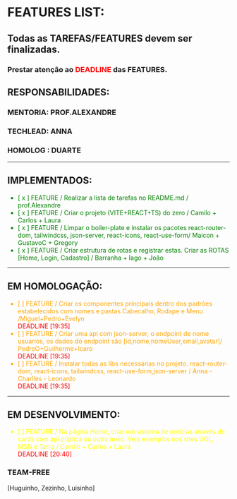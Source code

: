 # FEATURES LIST:

## Todas as TAREFAS/FEATURES devem ser finalizadas.
### Prestar atenção ao <span style="color:red">DEADLINE</span> das FEATURES. 

## RESPONSABILIDADES:
### MENTORIA: PROF.ALEXANDRE
### TECHLEAD: ANNA
### HOMOLOG : DUARTE

---
## IMPLEMENTADOS:
<ul style="color:green">
<li>[ x ] FEATURE / Realizar a lista de tarefas no README.md / prof.Alexandre </li>
<li>[ x ] FEATURE / Criar o projeto (VITE+REACT+TS) do zero / Camilo + Carlos + Laura</li>
<li>[ x ] FEATURE / Limpar o boiler-plate e instalar os pacotes react-router-dom, tailwindcss, json-server, react-icons, react-use-form/ Maicon + GustavoC + Gregory  </li>
<li>[ x ] FEATURE / Criar estrutura de rotas e registrar estas. Criar as ROTAS [Home, Login, Cadastro] / Barranha + Iago + João </li> 
</ul>

---
## EM HOMOLOGAÇÃO:
<ul style="color:orange">
<li>[   ] FEATURE / Criar os componentes principais dentro dos padrões estabelecidos com nomes e pastas Cabecalho, Rodape e Menu /Miguel+Pedro+Evelyn </li><span style="color:red">DEADLINE [19:35]</span>
<li>[   ] FEATURE / Criar uma api com json-server, o endpoint de nome usuarios, os dados do endpoint são [id,nome,nomeUser,email,avatar]/ PedroO+Guilherme+Icaro</li><span style="color:red">DEADLINE [19:35]</span>
<li>[   ] FEATURE / Instalar todas as libs necessárias no projeto. react-router-dom, react-icons, tailwindcss, react-use-form,json-server / Anna - Charlles - Leonardo</li><span style="color:red">DEADLINE [19:35]</span>
</ul>
</ul>

---
## EM DESENVOLVIMENTO:
<ul style="color:yellow">

<li>[   ] FEATURE / Na página Home, criar um sistema de notícias através de cards com api púplica ou outro meio. Veja exemplos nos sites UOL, MSN e Terra / Camilo + Carlos + Laura</li><span style="color:red">DEADLINE [20:40]</span>

</ul>



###  **TEAM-FREE**
[Huguinho, Zezinho, Luisinho]
